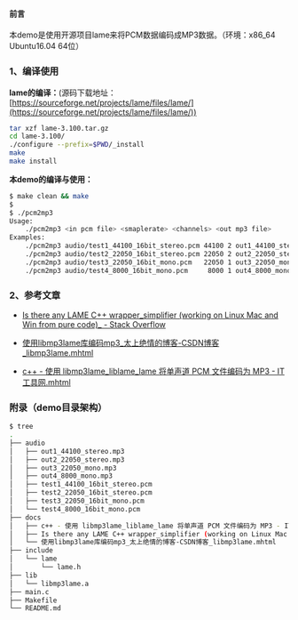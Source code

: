 #### 前言

本demo是使用开源项目lame来将PCM数据编码成MP3数据。（环境：x86_64 Ubuntu16.04 64位）



### 1、编译使用

**lame的编译：**(源码下载地址：[https://sourceforge.net/projects/lame/files/lame/](https://sourceforge.net/projects/lame/files/lame/))

```bash
tar xzf lame-3.100.tar.gz
cd lame-3.100/
./configure --prefix=$PWD/_install
make
make install
```

**本demo的编译与使用：**

```bash
$ make clean && make
$ 
$ ./pcm2mp3
Usage: 
    ./pcm2mp3 <in pcm file> <smaplerate> <channels> <out mp3 file>
Examples: 
    ./pcm2mp3 audio/test1_44100_16bit_stereo.pcm 44100 2 out1_44100_stereo.mp3
    ./pcm2mp3 audio/test2_22050_16bit_stereo.pcm 22050 2 out2_22050_stereo.mp3
    ./pcm2mp3 audio/test3_22050_16bit_mono.pcm   22050 1 out3_22050_mono.mp3
    ./pcm2mp3 audio/test4_8000_16bit_mono.pcm     8000 1 out4_8000_mono.mp3
```



### 2、参考文章


 - [Is there any LAME C++ wrapper\_simplifier (working on Linux Mac and Win from pure code)\_ - Stack Overflow](https://stackoverflow.com/questions/2495420/is-there-any-lame-c-wrapper-simplifier-working-on-linux-mac-and-win-from-pure)

 - [使用libmp3lame库编码mp3\_太上绝情的博客-CSDN博客\_libmp3lame.mhtml](https://blog.csdn.net/bjrxyz/article/details/73435407)

 - [c++ - 使用 libmp3lame\_liblame\_lame 将单声道 PCM 文件编码为 MP3 - IT工具网.mhtml](https://www.coder.work/article/1215758)



### 附录（demo目录架构）

```bash
$ tree
.
├── audio
│   ├── out1_44100_stereo.mp3
│   ├── out2_22050_stereo.mp3
│   ├── out3_22050_mono.mp3
│   ├── out4_8000_mono.mp3
│   ├── test1_44100_16bit_stereo.pcm
│   ├── test2_22050_16bit_stereo.pcm
│   ├── test3_22050_16bit_mono.pcm
│   └── test4_8000_16bit_mono.pcm
├── docs
│   ├── c++ - 使用 libmp3lame_liblame_lame 将单声道 PCM 文件编码为 MP3 - IT工具网.mhtml
│   ├── Is there any LAME C++ wrapper_simplifier (working on Linux Mac and Win from pure code)_ - Stack Overflow.mhtml
│   └── 使用libmp3lame库编码mp3_太上绝情的博客-CSDN博客_libmp3lame.mhtml
├── include
│   └── lame
│       └── lame.h
├── lib
│   └── libmp3lame.a
├── main.c
├── Makefile
└── README.md
```

